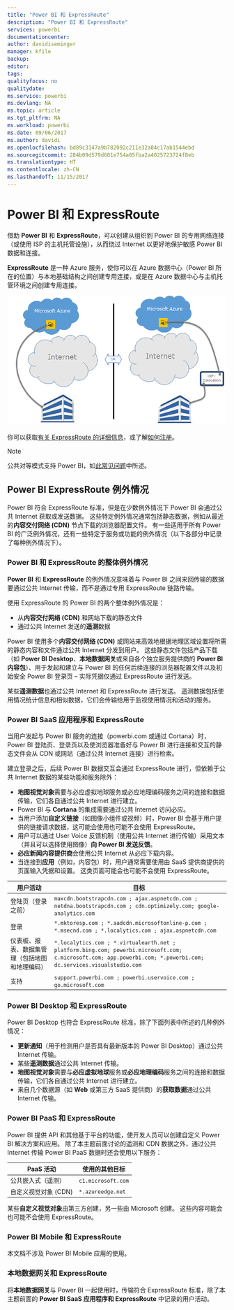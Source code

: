 ```yaml
---
title: "Power BI 和 ExpressRoute"
description: "Power BI 和 ExpressRoute"
services: powerbi
documentationcenter: 
author: davidiseminger
manager: kfile
backup: 
editor: 
tags: 
qualityfocus: no
qualitydate: 
ms.service: powerbi
ms.devlang: NA
ms.topic: article
ms.tgt_pltfrm: NA
ms.workload: powerbi
ms.date: 09/06/2017
ms.author: davidi
ms.openlocfilehash: bd89c3147a9b782092c211e32a84c17ab1544ebd
ms.sourcegitcommit: 284b09d579d601e754a05fba2a4025723724f8eb
ms.translationtype: HT
ms.contentlocale: zh-CN
ms.lasthandoff: 11/15/2017
---
```

# <a name="power-bi-and-expressroute"></a>Power BI 和 ExpressRoute
借助 **Power BI** 和 **ExpressRoute**，可以创建从组织到 Power BI 的专用网络连接（或使用 ISP 的主机托管设施），从而绕过 Internet 以更好地保护敏感 Power BI 数据和连接。

**ExpressRoute** 是一种 Azure 服务，使你可以在 Azure 数据中心（Power BI 所在的位置）与本地基础结构之间创建专用连接，或是在 Azure 数据中心与主机托管环境之间创建专用连接。

![](media/service-admin-power-bi-expressroute/pbi_expressroute_1.png)

你可以获取[有关 ExpressRoute 的详细信息](https://azure.microsoft.com/services/expressroute/)，或了解[如何注册](https://azure.microsoft.com/pricing/details/expressroute/)。

> [!NOTE]
> 公共对等模式支持 Power BI，如[此常见问题](https://docs.microsoft.com/azure/expressroute/expressroute-faqs)中所述。
> 
> 

## <a name="power-bi-expressroute-exceptions"></a>Power BI ExpressRoute 例外情况
Power BI 符合 ExpressRoute 标准，但是在少数例外情况下 Power BI 会通过公共 Internet 获取或发送数据。 这些特定例外情况通常包括静态数据，例如从最近的**内容交付网络 (CDN)** 节点下载的浏览器配置文件。 有一些适用于所有 Power BI 的广泛例外情况，还有一些特定于服务或功能的例外情况（以下各部分中记录了每种例外情况下）。

### <a name="overall-exceptions-to-power-bi-and-expressroute"></a>Power BI 和 ExpressRoute 的整体例外情况
**Power BI** 和 **ExpressRoute** 的例外情况意味着与 Power BI 之间来回传输的数据要通过公共 Internet 传输，而不是通过专用 ExpressRoute 链路传输。

使用 ExpressRoute 的 Power BI 的两个整体例外情况是：

* 从**内容交付网络 (CDN)** 和网站下载的静态文件
* 通过公共 Internet 发送的**遥测**数据

Power BI 使用多个**内容交付网络 (CDN)** 或网站来高效地根据地理区域设置将所需的静态内容和文件通过公共 Internet 分发到用户。 这些静态文件包括产品下载（如 **Power BI Desktop**、**本地数据网关**或来自各个独立服务提供商的 **Power BI 内容包**）、用于发起和建立与 Power BI 的任何后续连接的浏览器配置文件以及初始安全 Power BI 登录页 – 实际凭据仅通过 ExpressRoute 进行发送。   

某些**遥测数据**也通过公共 Internet 和 ExpressRoute 进行发送。 遥测数据包括使用情况统计信息和相似数据，它们会传输给用于监视使用情况和活动的服务。

### <a name="power-bi-saas-application-and-expressroute"></a>Power BI SaaS 应用程序和 ExpressRoute
当用户发起与 Power BI 服务的连接（powerbi.com 或通过 Cortana）时，Power BI 登陆页、登录页以及使浏览器准备好与 Power BI 进行连接和交互的静态文件会从 CDN 或网站（通过公共 Internet 连接）进行检索。

建立登录之后，后续 Power BI 数据交互会通过 ExpressRoute 进行，但依赖于公共 Internet 数据的某些功能和服务除外：

* **地图视觉对象**需要与必应虚拟地球服务或必应地理编码服务之间的连接和数据传输，它们各自通过公共 Internet 进行建立。
* Power BI 与 **Cortana** 的集成需要通过公共 Internet 访问必应。
* 当用户添加**自定义链接**（如图像小组件或视频）时，Power BI 会基于用户提供的链接请求数据，这可能会使用也可能不会使用 ExpressRoute。
* 用户可以通过 User Voice 反馈机制（使用公共 Internet 进行传输）采用文本（并且可以选择使用图像）**向 Power BI 发送反馈**。
* **必应新闻内容提供商**会使用公共 Internet 从必应下载内容。
* 当连接到**应用**（例如，内容包）时，用户通常需要使用由 SaaS 提供商提供的页面输入凭据和设置。 这类页面可能会也可能不会使用 ExpressRoute。

| 用户活动 | 目标 |
| --- | --- |
| 登陆页（登录之前） |`maxcdn.bootstrapcdn.com ; ajax.aspnetcdn.com ; netdna.bootstrapcdn.com ; cdn.optimizely.com; google-analytics.com ` |
| 登录 |`*.mktoresp.com ; *.aadcdn.microsoftonline-p.com ; *.msecnd.com ; *.localytics.com ; ajax.aspnetcdn.com` |
| 仪表板、报表、数据集管理（包括地图和地理编码） |`*.localytics.com ; *.virtualearth.net ; platform.bing.com; powerbi.microsoft.com; c.microsoft.com; app.powerbi.com; *.powerbi.com; dc.services.visualstudio.com ` |
| 支持 |`support.powerbi.com ; powerbi.uservoice.com ; go.microsoft.com ` |

### <a name="power-bi-desktop-and-expressroute"></a>Power BI Desktop 和 ExpressRoute
Power BI Desktop 也符合 ExpressRoute 标准，除了下面列表中所述的几种例外情况：

* **更新通知**（用于检测用户是否具有最新版本的 Power BI Desktop）通过公共 Internet 传输。
* 某些**遥测数据**通过公共 Internet 传输。
* **地图视觉对象**需要与**必应虚拟地球**服务或**必应地理编码**服务之间的连接和数据传输，它们各自通过公共 Internet 进行建立。
* 来自几个数据源（如 **Web** 或第三方 SaaS 提供商）的**获取数据**通过公共 Internet 传输。

### <a name="power-bi-paas-and-expressroute"></a>Power BI PaaS 和 ExpressRoute
Power BI 提供 API 和其他基于平台的功能，使开发人员可以创建自定义 Power BI 解决方案和应用。 除了本主题前面讨论的遥测和 CDN 数据之外，通过公共 Internet 传输 Power BI PaaS 数据时还会使用以下服务：

| PaaS 活动 | 使用的其他目标 |
| --- | --- |
| 公共嵌入式（遥测） |`c1.microsoft.com` |
| 自定义视觉对象 (CDN) |`*.azureedge.net` |

某些**自定义视觉对象**由第三方创建，另一些由 Microsoft 创建。 这些内容可能会也可能不会使用 ExpressRoute。

### <a name="power-bi-mobile-and-expressroute"></a>Power BI Mobile 和 ExpressRoute
本文档不涉及 Power BI Mobile 应用的使用。  

### <a name="on-premises-data-gateway-and-expressroute"></a>本地数据网关和 ExpressRoute
将**本地数据网关**与 Power BI 一起使用时，传输符合 ExpressRoute 标准，除了本主题前面的 **Power BI SaaS 应用程序和 ExpressRoute** 中记录的用户活动。  

